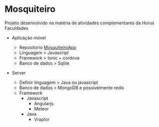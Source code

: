 # Mosquiteiro

 Projeto desenvolvido na matéria de atividades complementares da Horus Faculdades

- Aplicação móvel 
  - Repositorio [MosquiteiroApp](https://github.com/horus-lab/MosquiteiroApp)
  - Linguagem > Javascript
  - Framework > Ionic + cordova
  - Banco de dados > Sqlite

- Server 
  - Definir linguagem > Java ou javascript
  - Banco de dados > MongoDB e possivelmente redis
  - Framework
    - Javascript
       - Angularjs
       - Meteor
    - Java
      - Vraptor

